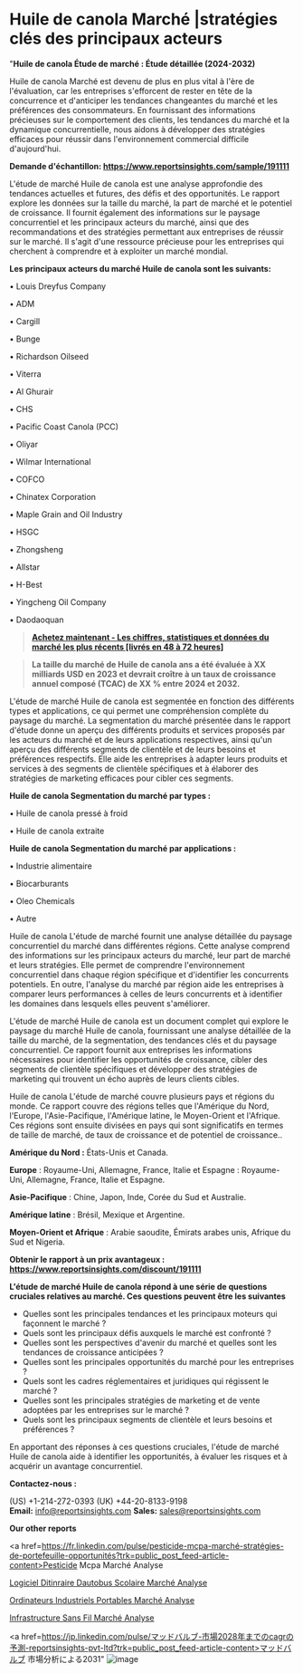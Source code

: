 # Huile de canola Marché |stratégies clés des principaux acteurs

"<strong>Huile de canola Étude de marché : Étude détaillée (2024-2032)</strong>

Huile de canola Marché est devenu de plus en plus vital à l'ère de l'évaluation, car les entreprises s'efforcent de rester en tête de la concurrence et d'anticiper les tendances changeantes du marché et les préférences des consommateurs. En fournissant des informations précieuses sur le comportement des clients, les tendances du marché et la dynamique concurrentielle, nous aidons à développer des stratégies efficaces pour réussir dans l'environnement commercial difficile d'aujourd'hui.

<strong>Demande d'échantillon: <a href=https://www.reportsinsights.com/sample/191111>https://www.reportsinsights.com/sample/191111</a></strong>

L'étude de marché Huile de canola est une analyse approfondie des tendances actuelles et futures, des défis et des opportunités. Le rapport explore les données sur la taille du marché, la part de marché et le potentiel de croissance. Il fournit également des informations sur le paysage concurrentiel et les principaux acteurs du marché, ainsi que des recommandations et des stratégies permettant aux entreprises de réussir sur le marché. Il s'agit d'une ressource précieuse pour les entreprises qui cherchent à comprendre et à exploiter un marché mondial.

<strong>Les principaux acteurs du marché Huile de canola sont les suivants:</strong>

• Louis Dreyfus Company

• ADM

• Cargill

• Bunge

• Richardson Oilseed

• Viterra

• Al Ghurair

• CHS

• Pacific Coast Canola (PCC)

• Oliyar

• Wilmar International

• COFCO

• Chinatex Corporation

• Maple Grain and Oil Industry

• HSGC

• Zhongsheng

• Allstar

• H-Best

• Yingcheng Oil Company

• Daodaoquan
<blockquote><a href=https://www.reportsinsights.com/buynow/191111><span style=text-decoration: underline;><strong>Achetez maintenant - Les chiffres, statistiques et données du marché les plus récents [livrés en 48 à 72 heures]</strong></span></a></blockquote>
<blockquote><span style=text-decoration: underline;><strong>La taille du marché de Huile de canola ans a été évaluée à XX milliards USD en 2023 et devrait croître à un taux de croissance annuel composé (TCAC) de XX % entre 2024 et 2032.</strong></span></blockquote>
L'étude de marché Huile de canola est segmentée en fonction des différents types et applications, ce qui permet une compréhension complète du paysage du marché. La segmentation du marché présentée dans le rapport d'étude donne un aperçu des différents produits et services proposés par les acteurs du marché et de leurs applications respectives, ainsi qu'un aperçu des différents segments de clientèle et de leurs besoins et préférences respectifs. Elle aide les entreprises à adapter leurs produits et services à des segments de clientèle spécifiques et à élaborer des stratégies de marketing efficaces pour cibler ces segments.

<strong>Huile de canola Segmentation du marché par types :</strong>

• Huile de canola pressé à froid

• Huile de canola extraite

<strong>Huile de canola Segmentation du marché par applications :</strong>

• Industrie alimentaire

• Biocarburants

• Oleo Chemicals

• Autre

Huile de canola L'étude de marché fournit une analyse détaillée du paysage concurrentiel du marché dans différentes régions. Cette analyse comprend des informations sur les principaux acteurs du marché, leur part de marché et leurs stratégies. Elle permet de comprendre l'environnement concurrentiel dans chaque région spécifique et d'identifier les concurrents potentiels. En outre, l'analyse du marché par région aide les entreprises à comparer leurs performances à celles de leurs concurrents et à identifier les domaines dans lesquels elles peuvent s'améliorer.

L'étude de marché Huile de canola est un document complet qui explore le paysage du marché Huile de canola, fournissant une analyse détaillée de la taille du marché, de la segmentation, des tendances clés et du paysage concurrentiel. Ce rapport fournit aux entreprises les informations nécessaires pour identifier les opportunités de croissance, cibler des segments de clientèle spécifiques et développer des stratégies de marketing qui trouvent un écho auprès de leurs clients cibles.

Huile de canola L'étude de marché couvre plusieurs pays et régions du monde. Ce rapport couvre des régions telles que l'Amérique du Nord, l'Europe, l'Asie-Pacifique, l'Amérique latine, le Moyen-Orient et l'Afrique. Ces régions sont ensuite divisées en pays qui sont significatifs en termes de taille de marché, de taux de croissance et de potentiel de croissance..

<strong>Amérique du Nord :</strong> États-Unis et Canada.

<strong>Europe</strong> : Royaume-Uni, Allemagne, France, Italie et Espagne : Royaume-Uni, Allemagne, France, Italie et Espagne.

<strong>Asie-Pacifique</strong> : Chine, Japon, Inde, Corée du Sud et Australie.

<strong>Amérique latine</strong> : Brésil, Mexique et Argentine.

<strong>Moyen-Orient et Afrique</strong> : Arabie saoudite, Émirats arabes unis, Afrique du Sud et Nigeria.

<strong>Obtenir le rapport à un prix avantageux : <a href=https://www.reportsinsights.com/discount/191111>https://www.reportsinsights.com/discount/191111</a></strong>

<strong>L'étude de marché Huile de canola répond à une série de questions cruciales relatives au marché. Ces questions peuvent être les suivantes</strong>
<ul>
  <li>Quelles sont les principales tendances et les principaux moteurs qui façonnent le marché ?</li>
  <li>Quels sont les principaux défis auxquels le marché est confronté ?</li>
  <li>Quelles sont les perspectives d'avenir du marché et quelles sont les tendances de croissance anticipées ?</li>
  <li>Quelles sont les principales opportunités du marché pour les entreprises ?</li>
  <li>Quels sont les cadres réglementaires et juridiques qui régissent le marché ?</li>
  <li>Quelles sont les principales stratégies de marketing et de vente adoptées par les entreprises sur le marché ?</li>
  <li>Quels sont les principaux segments de clientèle et leurs besoins et préférences ?</li>
</ul>
En apportant des réponses à ces questions cruciales, l'étude de marché Huile de canola aide à identifier les opportunités, à évaluer les risques et à acquérir un avantage concurrentiel.

<strong>Contactez-nous :</strong>

(US) +1-214-272-0393
(UK) +44-20-8133-9198
<strong>Email:</strong> <a>info@reportsinsights.com</a>
<strong>Sales:</strong> <a>sales@reportsinsights.com</a>

<strong>Our other reports</strong>

<a href=https://fr.linkedin.com/pulse/pesticide-mcpa-marché-stratégies-de-portefeuille-opportunités?trk=public_post_feed-article-content>Pesticide Mcpa Marché Analyse</a>

<a href=https://www.linkedin.com/pulse/logiciel-ditin%C3%A9raire-dautobus-scolaire-march%C3%A9-5ivwf/>Logiciel Ditinraire Dautobus Scolaire Marché Analyse</a>

<a href=https://www.linkedin.com/pulse/ordinateurs-industriels-portables-march%C3%A9-donn%C3%A9es-b7tbf/>Ordinateurs Industriels Portables Marché Analyse</a>

<a href=https://www.linkedin.com/pulse/infrastructure-sans-fil-march%C3%A9-2024-statistiques-6zyaf/>Infrastructure Sans Fil Marché Analyse</a>

<a href=https://jp.linkedin.com/pulse/マッドバルブ-市場2028年までのcagrの予測-reportsinsights-pvt-ltd?trk=public_post_feed-article-content>マッドバルブ 市場分析による2031</a>"
![image](https://github.com/daminid12/RImarketTech/assets/158430485/8fa8743f-72d5-4ef1-8a31-72a04dcdeec4)
